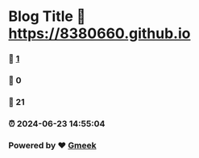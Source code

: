 # Blog Title :link: https://8380660.github.io 
### :page_facing_up: [1](https://8380660.github.io/tag.html) 
### :speech_balloon: 0 
### :hibiscus: 21 
### :alarm_clock: 2024-06-23 14:55:04 
### Powered by :heart: [Gmeek](https://github.com/Meekdai/Gmeek)
